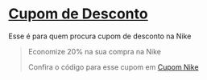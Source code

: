 # [Cupom de Desconto](https://github.com/CupomDeDesconto/Promocoes/blob/main/README.md)
Esse é para quem procura cupom de desconto na Nike
<blockquote cite="https://asasdodesconto.com/moda-e-acessorios/economize-20-na-sua-compra-na-nike-17065"><p>Economize 20% na sua compra na Nike</p><footer>Confira o código para esse cupom em <a href="https://asasdodesconto.com/moda-e-acessorios/economize-20-na-sua-compra-na-nike-17065">Cupom Nike</a></footer></blockquote>